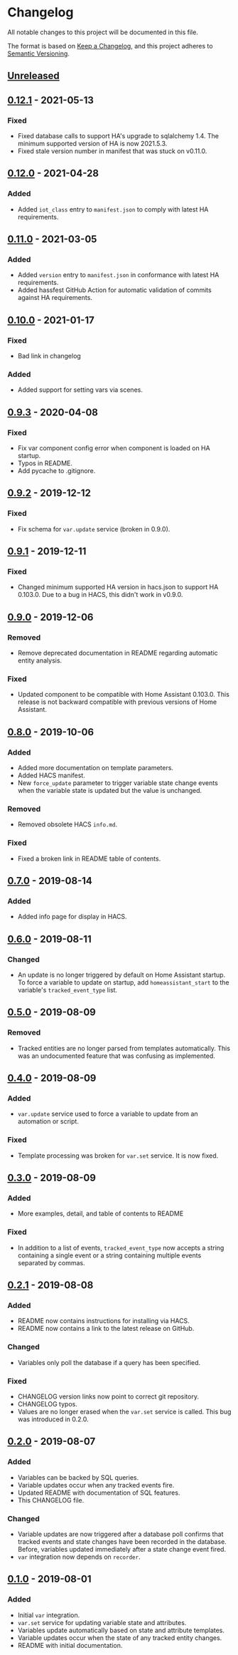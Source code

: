 # Changelog
All notable changes to this project will be documented in this file.

The format is based on [Keep a Changelog](https://keepachangelog.com/en/1.0.0/), and this project adheres to [Semantic Versioning](https://semver.org/spec/v2.0.0.html).

## [Unreleased]

## [0.12.1] - 2021-05-13
### Fixed
- Fixed database calls to support HA's upgrade to sqlalchemy 1.4.
  The minimum supported version of HA is now 2021.5.3.
- Fixed stale version number in manifest that was stuck on v0.11.0.

## [0.12.0] - 2021-04-28
### Added
- Added `iot_class` entry to `manifest.json` to comply with latest HA requirements.

## [0.11.0] - 2021-03-05
### Added
- Added `version` entry to `manifest.json` in conformance with latest HA requirements.
- Added hassfest GitHub Action for automatic validation of commits against HA requirements.

## [0.10.0] - 2021-01-17
### Fixed
- Bad link in changelog
### Added
- Added support for setting vars via scenes.

## [0.9.3] - 2020-04-08
### Fixed
- Fix var component config error when component is loaded on HA startup. 
- Typos in README.
- Add pycache to .gitignore.

## [0.9.2] - 2019-12-12
### Fixed
- Fix schema for `var.update` service (broken in 0.9.0).

## [0.9.1] - 2019-12-11
### Fixed
- Changed minimum supported HA version in hacs.json to support HA 0.103.0. Due to a bug in HACS, this didn't work in v0.9.0.

## [0.9.0] - 2019-12-06
### Removed
- Remove deprecated documentation in README regarding automatic entity analysis.
### Fixed
- Updated component to be compatible with Home Assistant 0.103.0. This release is not backward compatible with previous versions of Home Assistant.

## [0.8.0] - 2019-10-06
### Added
- Added more documentation on template parameters.
- Added HACS manifest.
- New `force_update` parameter to trigger variable state change
  events when the variable state is updated but the value is unchanged.
### Removed
- Removed obsolete HACS `info.md`.
### Fixed
- Fixed a broken link in README table of contents.

## [0.7.0] - 2019-08-14
### Added
- Added info page for display in HACS.

## [0.6.0] - 2019-08-11
### Changed
- An update is no longer triggered by default on Home Assistant startup.
  To force a variable to update on startup, add `homeassistant_start` to
  the variable's `tracked_event_type` list.

## [0.5.0] - 2019-08-09
### Removed
- Tracked entities are no longer parsed from templates automatically.
  This was an undocumented feature that was confusing as implemented.

## [0.4.0] - 2019-08-09
### Added
- `var.update` service used to force a variable to update from an
  automation or script.
### Fixed
- Template processing was broken for `var.set` service. It is now fixed.

## [0.3.0] - 2019-08-09
### Added
- More examples, detail, and table of contents to README
### Fixed
- In addition to a list of events, `tracked_event_type` now accepts a
  string containing a single event or a string containing multiple
  events separated by commas.

## [0.2.1] - 2019-08-08
### Added
- README now contains instructions for installing via HACS.
- README now contains a link to the latest release on GitHub.
### Changed
- Variables only poll the database if a query has been specified.
### Fixed
- CHANGELOG version links now point to correct git repository.
- CHANGELOG typos.
- Values are no longer erased when the `var.set` service is called. This
  bug was introduced in 0.2.0.

## [0.2.0] - 2019-08-07
### Added
- Variables can be backed by SQL queries.
- Variable updates occur when any tracked events fire.
- Updated README with documentation of SQL features.
- This CHANGELOG file.
### Changed
- Variable updates are now triggered after a database poll confirms that
  tracked events and state changes have been recorded in the database.
  Before, variables updated immediately after a state change event
  fired.
- `var` integration now depends on `recorder`.

## [0.1.0] - 2019-08-01
### Added
- Initial `var` integration.
- `var.set` service for updating variable state and attributes.
- Variables update automatically based on state and attribute templates.
- Variable updates occur when the state of any tracked entity changes.
- README with initial documentation.

[Unreleased]: https://github.com/snarky-snark/home-assistant-variables/compare/v0.12.1...develop
[0.12.1]: https://github.com/snarky-snark/home-assistant-variables/compare/v0.12.0...v0.12.1
[0.12.0]: https://github.com/snarky-snark/home-assistant-variables/compare/v0.11.0...v0.12.0
[0.11.0]: https://github.com/snarky-snark/home-assistant-variables/compare/v0.10.0...v0.11.0
[0.10.0]: https://github.com/snarky-snark/home-assistant-variables/compare/v0.9.3...v0.10.0
[0.9.3]: https://github.com/snarky-snark/home-assistant-variables/compare/v0.9.2...v0.9.3
[0.9.2]: https://github.com/snarky-snark/home-assistant-variables/compare/v0.9.1...v0.9.2
[0.9.1]: https://github.com/snarky-snark/home-assistant-variables/compare/v0.9.0...v0.9.1
[0.9.0]: https://github.com/snarky-snark/home-assistant-variables/compare/v0.8.0...v0.9.0
[0.8.0]: https://github.com/snarky-snark/home-assistant-variables/compare/v0.7.0...v0.8.0
[0.7.0]: https://github.com/snarky-snark/home-assistant-variables/compare/v0.6.0...v0.7.0
[0.6.0]: https://github.com/snarky-snark/home-assistant-variables/compare/v0.5.0...v0.6.0
[0.5.0]: https://github.com/snarky-snark/home-assistant-variables/compare/v0.4.0...v0.5.0
[0.4.0]: https://github.com/snarky-snark/home-assistant-variables/compare/v0.3.0...v0.4.0
[0.3.0]: https://github.com/snarky-snark/home-assistant-variables/compare/v0.2.1...v0.3.0
[0.2.1]: https://github.com/snarky-snark/home-assistant-variables/compare/v0.2.0...v0.2.1
[0.2.0]: https://github.com/snarky-snark/home-assistant-variables/compare/v0.1.0...v0.2.0
[0.1.0]: https://github.com/snarky-snark/home-assistant-variables/releases/tag/v0.1.0
